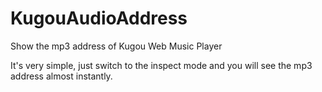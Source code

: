 # KugouAudioAddress
Show the mp3 address of Kugou Web Music Player

It's very simple, just switch to the inspect mode and you will see the mp3 address almost instantly.
